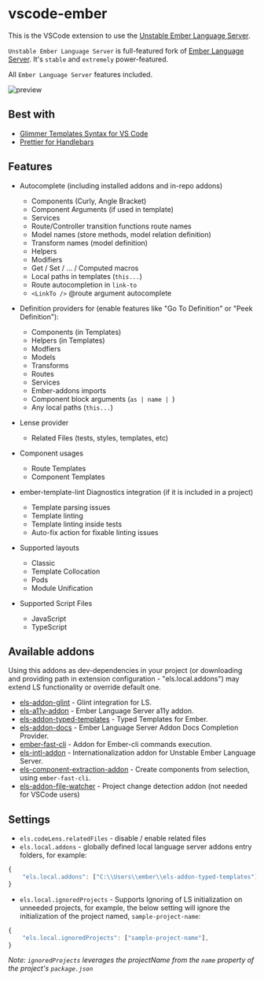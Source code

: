 # vscode-ember

This is the VSCode extension to use the [Unstable Ember Language Server](https://github.com/lifeart/ember-language-server). 

`Unstable Ember Language Server` is full-featured fork of [Ember Language Server](https://github.com/emberwatch/ember-language-server). It's `stable` and `extremely` power-featured.


All `Ember Language Server` features included.

![preview](preview.gif)

## Best with

* [Glimmer Templates Syntax for VS Code](https://marketplace.visualstudio.com/items?itemName=lifeart.vscode-glimmer-syntax)
* [Prettier for Handlebars](https://marketplace.visualstudio.com/items?itemName=EmberTooling.prettier-for-handlebars-vscode)


## Features

- Autocomplete (including installed addons and in-repo addons)
  - Components (Curly, Angle Bracket)
  - Component Arguments (if used in template)
  - Services
  - Route/Controller transition functions route names
  - Model names (store methods, model relation definition)
  - Transform names (model definition)
  - Helpers
  - Modifiers
  - Get / Set / ... / Computed macros
  - Local paths in templates (`this...`)
  - Route autocompletion in `link-to`
  - `<LinkTo />` @route argument autocomplete


- Definition providers for (enable features like "Go To Definition" or "Peek Definition"):
  - Components (in Templates)
  - Helpers (in Templates)
  - Modfiers
  - Models
  - Transforms
  - Routes
  - Services
  - Ember-addons imports
  - Component block arguments (`as | name | `)
  - Any local paths (`this...`)

- Lense provider
  - Related Files (tests, styles, templates, etc)

- Component usages
  - Route Templates
  - Component Templates

- ember-template-lint Diagnostics integration (if it is included in a project)
  - Template parsing issues
  - Template linting
  - Template linting inside tests
  - Auto-fix action for fixable linting issues

- Supported layouts
  - Classic 
  - Template Collocation
  - Pods
  - Module Unification

- Supported Script Files
  - JavaScript
  - TypeScript


## Available addons

Using this addons as dev-dependencies in your project (or downloading and providing path in extension configuration - "els.local.addons") may extend LS functionality or override default one.

* [els-addon-glint](https://github.com/lifeart/els-addon-glint) - Glint integration for LS.
* [els-a11y-addon](https://github.com/lifeart/els-a11y-addon) - Ember Language Server a11y addon.
* [els-addon-typed-templates](https://github.com/lifeart/els-addon-typed-templates) - Typed Templates for Ember.
* [els-addon-docs](https://github.com/lifeart/els-addon-docs) - Ember Language Server Addon Docs Completion Provider.
* [ember-fast-cli](https://github.com/lifeart/ember-fast-cli) - Addon for Ember-cli commands execution.
* [els-intl-addon](https://github.com/lifeart/els-intl-addon) - Internationalization addon for Unstable Ember Language Server.
* [els-component-extraction-addon](https://github.com/lifeart/els-component-extraction-addon) - Create components from selection, using `ember-fast-cli`.
* [els-addon-file-watcher](https://github.com/lifeart/els-addon-file-watcher) - Project change detection addon (not needed for VSCode users)

## Settings

* `els.codeLens.relatedFiles` - disable / enable related files
* `els.local.addons` - globally defined local language server addons entry folders, for example:
   
```js
{
    "els.local.addons": ["C:\\Users\\ember\\els-addon-typed-templates"],
}

```
* `els.local.ignoredProjects` -  Supports Ignoring of LS initialization on unneeded projects, for example, the below setting will ignore the initialization of the project named, `sample-project-name`:

```js
{
    "els.local.ignoredProjects": ["sample-project-name"],
}

```
_Note: `ignoredProjects` leverages the projectName from the `name` property of the project's `package.json`_
